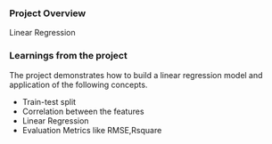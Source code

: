 ### Project Overview

 Linear Regression


### Learnings from the project

 The project demonstrates how to build a linear regression model  and application of the following concepts.

- Train-test split
- Correlation between the features
- Linear Regression
- Evaluation Metrics like RMSE,Rsquare


